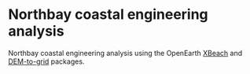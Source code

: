 # Northbay coastal engineering analysis
Northbay coastal engineering analysis using the OpenEarth [XBeach](https://github.com/openearth/xbeach-toolbox) and [DEM-to-grid](https://github.com/Seth-McKilla/DEM-to-grid) packages.
